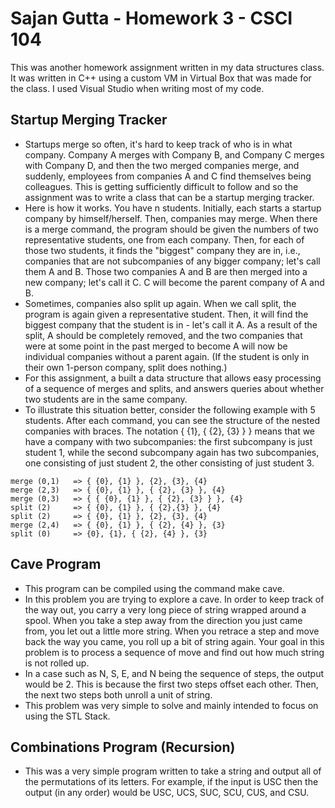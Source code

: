 # Sajan Gutta - Homework 3 - CSCI 104
This was another homework assignment written in my data structures class. It was written in C++ using a custom VM in Virtual Box that was made for the class. I used Visual Studio when writing most of my code.
## Startup Merging Tracker
* Startups merge so often, it's hard to keep track of who is in what company. Company A merges with Company B, and Company C merges with Company D, and then the two merged companies merge, and suddenly, employees from companies A and C find themselves being colleagues. This is getting sufficiently difficult to follow and so the assignment was to write a class that can be a startup merging tracker.
* Here is how it works. You have n students. Initially, each starts a startup company by himself/herself. Then, companies may merge. When there is a merge command, the program should be given the numbers of two representative students, one from each company. Then, for each of those two students, it finds the "biggest" company they are in, i.e., companies that are not subcompanies of any bigger company; let's call them A and B. Those two companies A and B are then merged into a new company; let's call it C. C will become the parent company of A and B.
* Sometimes, companies also split up again. When we call split, the program is again given a representative student. Then, it will find the biggest company that the student is in - let's call it A. As a result of the split, A should be completely removed, and the two companies that were at some point in the past merged to become A will now be individual companies without a parent again. (If the student is only in their own 1-person company, split does nothing.)
* For this assignment, a built a data structure that allows easy processing of a sequence of merges and splits, and answers queries about whether two students are in the same company.
* To illustrate this situation better, consider the following example with 5 students. After each command, you can see the structure of the nested companies with braces. The notation { {1}, { {2}, {3} } } means that we have a company with two subcompanies: the first subcompany is just student 1, while the second subcompany again has two subcompanies, one consisting of just student 2, the other consisting of just student 3.  
```text
merge (0,1)   => { {0}, {1} }, {2}, {3}, {4}
merge (2,3)   => { {0}, {1} }, { {2}, {3} }, {4}
merge (0,3)   => { { {0}, {1} }, { {2}, {3} } }, {4}
split (2)     => { {0}, {1} }, { {2},{3} }, {4}
split (2)     => { {0}, {1} }, {2}, {3}, {4}
merge (2,4)   => { {0}, {1} }, { {2}, {4} }, {3}
split (0)     => {0}, {1}, { {2}, {4} }, {3}

```
## Cave Program
* This program can be compiled using the command make cave.
* In this problem you are trying to explore a cave. In order to keep track of the way out, you carry a very long piece of string wrapped around a spool. When you take a step away from the direction you just came from, you let out a little more string. When you retrace a step and move back the way you came, you roll up a bit of string again. Your goal in this problem is to process a sequence of move and find out how much string is not rolled up.
* In a case such as N, S, E, and N being the sequence of steps, the output would be 2. This is because the first two steps offset each other. Then, the next two steps both unroll a unit of string.
* This problem was very simple to solve and mainly intended to focus on using the STL Stack.
## Combinations Program (Recursion)
* This was a very simple program written to take a string and output all of the permutations of its letters. For example, if  the input is USC then the output (in any order) would be USC, UCS, SUC, SCU, CUS, and CSU.
